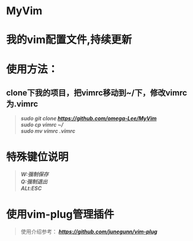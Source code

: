 # MyVim  
# 我的vim配置文件,持续更新  
# 使用方法：
## clone下我的项目，把vimrc移动到~/下，修改vimrc为.vimrc 
> ***sudo git clone https://github.com/omega-Lee/MyVim***  
> ***sudo cp vimrc ~/***  
> ***sudo mv vimrc .vimrc***     


# 特殊键位说明
> ***W:强制保存***     
> ***Q:强制退出***     
> ***ALt:ESC***   

# 使用vim-plug管理插件
>使用介绍参考： ***https://github.com/junegunn/vim-plug***
